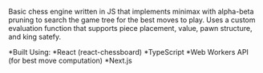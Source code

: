 Basic chess engine written in JS that implements minimax with alpha-beta pruning to search the game tree for the best moves to play. Uses a custom evaluation function that supports piece placement, value, pawn structure, and king satefy.

*Built Using:
*React (react-chessboard)
*TypeScript
*Web Workers API (for best move computation)
*Next.js


